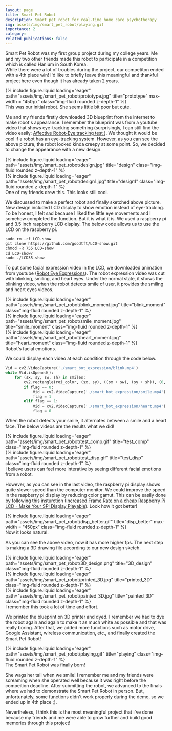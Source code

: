 ```yaml
---
layout: page
title: Smart Pet Robot
description: Smart pet robot for real-time home care psychotherapy
img: assets/img/smart_pet_robot/playing.gif
importance: 2
category: 
related_publications: false
---
```


Smart Pet Robot was my first group project during my college years. Me and my two other friends made this robot to participate in a competition which is called Hanium in South Korea.  
While there were a lot of troubles during the project, our competiton ended with a 4th place win! I'd like to briefly leave this meaningful and thankful project here even though it has already taken 2 years.

<div class="row">
    <div class="col">
    </div>
    <div class="col-6">
        {% include figure.liquid loading="eager" path="assets/img/smart_pet_robot/prototype.jpg" title="prototype" max-width = "450px" class="img-fluid rounded z-depth-1" %}
    </div>
    <div class="col">
    </div>
</div>
<div class="caption">
    This was our initial robot. She seems little bit poor but cute. 
</div>

Me and my friends firstly downloaded 3D blueprint from the internet to make robot's appearance.
I remember the blueprint was from a youtube video that shows eye-tracking something (surprisingly, I can still find the video easily: <a href = "https://www.youtube.com/watch?v=C8XMgwBsd7w"> Affective Robot-Eye tracking test </a>).
We thought it would be cool if a robot has an eye-tracking system. However, as you can see the above picture, the robot looked kinda creepy at some point. So, we decided to change the appearance with a new design.

<div class="row">
    <div class="col-sm mt-3 mt-md-0">
        {% include figure.liquid loading="eager" path="assets/img/smart_pet_robot/design.jpg" title="design" class="img-fluid rounded z-depth-1" %}
    </div>
    <div class="col-sm mt-3 mt-md-0">
        {% include figure.liquid loading="eager" path="assets/img/smart_pet_robot/design1.jpg" title="design1" class="img-fluid rounded z-depth-1" %}
    </div>
</div>
<div class="caption">
    One of my friends drew this. This looks still cool.
</div>

We discussed to make a perfect robot and finally sketched above picture. New design included LCD display to show emotion instead of eye-tracking.
To be honest, I felt sad because I liked the little eye movements and I somehow completed the function. But it is what it is.
We used a raspberry pi and 3.5 inch raspberry LCD display. The below code allows us to use the LCD on the raspberry pi.

```xml
sudo rm -rf LCD-show
git clone https://github.com/goodtft/LCD-show.git
chmod -R 755 LCD-show
cd LCD-show/
sudo ./LCD35-show
```

To put some facial expression video in the LCD, we downloaded animation from youtube (<a href="https://www.youtube.com/watch?v=S79FH99aQWk">Robot Eye Expressions</a>).
The robot expression video was cut with blinking, smiling, and heart eyes. 
Under the normal state, it shows the blinking video, when the robot detects smile of user, it provides the smiling and heart eyes videos.

<div class="row">
    <div class="col-sm mt-3 mt-md-0">
        {% include figure.liquid loading="eager" path="assets/img/smart_pet_robot/blink_moment.jpg" title="blink_moment" class="img-fluid rounded z-depth-1" %}
    </div>
    <div class="col-sm mt-3 mt-md-0">
        {% include figure.liquid loading="eager" path="assets/img/smart_pet_robot/smile_moment.jpg" title="smile_moment" class="img-fluid rounded z-depth-1" %}
    </div>
    <div class="col-sm mt-3 mt-md-0">
        {% include figure.liquid loading="eager" path="assets/img/smart_pet_robot/heart_moment.jpg" title="heart_moment" class="img-fluid rounded z-depth-1" %}
    </div>
</div>
<div class="caption">
    Robot's facial emotions.
</div>

We could display each video at each condition through the code below.

```python
Vid = cv2.VideoCapture('./smart_bot_expression/blink.mp4')
while Vid.isOpened():
    for (sx, sy, sw, sh) in smiles:
        cv2.rectangle(roi_color, (sx, sy), ((sx + sw), (sy + sh)), (0, 0, 255), 2)
        if flag == 0:
            Vid = cv2.VideoCapture('./smart_bot_expression/smile.mp4')
            flag = 1
        elif flag == 1:
            Vid = cv2.VideoCapture('./smart_bot_expression/heart.mp4')
            flag = 0
```

When the robot detects your smile, it alternates between a smile and a heart face. The below videos are the results what we did!

<div class="row">
    <div class="col-sm mt-3 mt-md-0">
        {% include figure.liquid loading="eager" path="assets/img/smart_pet_robot/test_comp.gif" title="test_comp" class="img-fluid rounded z-depth-1" %}
    </div>
    <div class="col-sm mt-3 mt-md-0">
        {% include figure.liquid loading="eager" path="assets/img/smart_pet_robot/test_disp.gif" title="test_disp" class="img-fluid rounded z-depth-1" %}
    </div>
</div>
<div class="caption">
    I believe users can feel more interative by seeing different facial emotions from a robot.
</div>

However, as you can see in the last video, the raspberry pi display shows quite slower speed than the computer monitor.
We could improve the speed in the raspberry pi display by reducing color gamut. This can be easily done by following this insturction (<a href="https://www.youtube.com/watch?v=cQvC-UI2vQY">Increased Frame Rate on a cheap Raspberry Pi LCD - Make Your SPI Display Playable</a>).
Look how it got better!

<div class="row">
    <div class="col">
    </div>
    <div class="col-6">
        {% include figure.liquid loading="eager" path="assets/img/smart_pet_robot/disp_better.gif" title="disp_better" max-width = "450px" class="img-fluid rounded z-depth-1" %}
    </div>
    <div class="col">
    </div>
</div>
<div class="caption">
    Now it looks natural.
</div>

As you can see the above video, now it has more higher fps.
The next step is making a 3D drawing file according to our new design sketch.

<div class="row">
    <div class="col-sm mt-3 mt-md-0">
        {% include figure.liquid loading="eager" path="assets/img/smart_pet_robot/3D_design.png" title="3D_design" class="img-fluid rounded z-depth-1" %}
    </div>
    <div class="col-sm mt-3 mt-md-0">
        {% include figure.liquid loading="eager" path="assets/img/smart_pet_robot/printed_3D.jpg" title="printed_3D" class="img-fluid rounded z-depth-1" %}
    </div>
    <div class="col-sm mt-3 mt-md-0">
        {% include figure.liquid loading="eager" path="assets/img/smart_pet_robot/painted_3D.jpg" title="painted_3D" class="img-fluid rounded z-depth-1" %}
    </div>
</div>
<div class="caption">
    I remember this took a lot of time and effort.
</div>

We printed the blueprint on 3D printer and dyed. I remember we had to dye the robot again and again to make it as much white as possible and that was really boring.
After that, we added more functions such as motor drive, Google Assistant, wireless communication, etc., and finally created the Smart Pet Robot!

<div class="row">
    <div class="col-sm mt-3 mt-md-0">
        {% include figure.liquid loading="eager" path="assets/img/smart_pet_robot/playing.gif" title="playing" class="img-fluid rounded z-depth-1" %}
    </div>
</div>
<div class="caption">
    The Smart Pet Robot was finally born!
</div>

She wags her tail when we smile! I remember me and my friends were screaming when she operated well because it was right before the compeition deadline.
After submitting the robot, we advanced to the finals where we had to demonstrate the Smart Pet Robot in person.
But, unfortunately, some functions didn't work properly during the demo, so we ended up in 4th place ;). 

Nevertheless, I think this is the most meaningful project that I've done because my friends and me were able to grow further and build good memories through this project!